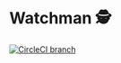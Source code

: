 # Watchman 🕵️

[![CircleCI branch](https://img.shields.io/circleci/project/github/mstrzele/watchman/master.svg)](https://github.com/mstrzele/watchman)
